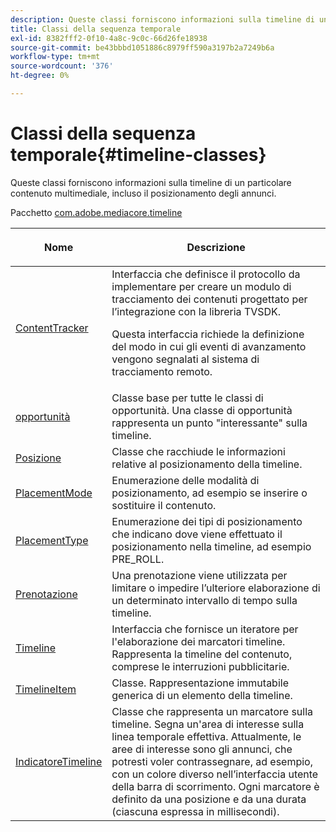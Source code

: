 ```yaml
---
description: Queste classi forniscono informazioni sulla timeline di un particolare contenuto multimediale, incluso il posizionamento degli annunci.
title: Classi della sequenza temporale
exl-id: 8382fff2-0f10-4a8c-9c0c-66d26fe18938
source-git-commit: be43bbbd1051886c8979ff590a3197b2a7249b6a
workflow-type: tm+mt
source-wordcount: '376'
ht-degree: 0%

---
```


# Classi della sequenza temporale{#timeline-classes}

Queste classi forniscono informazioni sulla timeline di un particolare contenuto multimediale, incluso il posizionamento degli annunci.

Pacchetto [com.adobe.mediacore.timeline](https://help.adobe.com/en_US/primetime/api/psdk/asdoc-dhls_1.4/com/adobe/mediacore/timeline/package-detail.html)

<table frame="all" colsep="1" rowsep="1" id="table_6752E908BA6546549619994A3F7D5F87"> 
 <thead> 
  <tr rowsep="1"> 
   <th colname="1" class="entry"> Nome </th> 
   <th colname="2" class="entry"> <p>Descrizione </p> </th> 
  </tr> 
 </thead>
 <tbody> 
  <tr rowsep="1"> 
   <td colname="1"> <span class="codeph"> <a href="https://help.adobe.com/en_US/primetime/api/psdk/asdoc-dhls_1.4/com/adobe/mediacore/timeline/ContentTracker.html" format="html" scope="external"> ContentTracker </a> </span> </td> 
   <td colname="2"> Interfaccia che definisce il protocollo da implementare per creare un modulo di tracciamento dei contenuti progettato per l’integrazione con la libreria TVSDK. <p>Questa interfaccia richiede la definizione del modo in cui gli eventi di avanzamento vengono segnalati al sistema di tracciamento remoto. </p> </td> 
  </tr> 
  <tr rowsep="1"> 
   <td colname="1"> <span class="codeph"> <a href="https://help.adobe.com/en_US/primetime/api/psdk/asdoc-dhls_1.4/com/adobe/mediacore/timeline/Opportunity.html" format="html" scope="external"> opportunità </a> </span> </td> 
   <td colname="2"> Classe base per tutte le classi di opportunità. Una classe di opportunità rappresenta un punto "interessante" sulla timeline. </td> 
  </tr> 
  <tr rowsep="1"> 
   <td colname="1"> <span class="codeph"> <a href="https://help.adobe.com/en_US/primetime/api/psdk/asdoc-dhls_1.4/com/adobe/mediacore/timeline/Placement.html" format="html" scope="external"> Posizione </a> </span> </td> 
   <td colname="2"> Classe che racchiude le informazioni relative al posizionamento della timeline. </td> 
  </tr> 
  <tr rowsep="1"> 
   <td colname="1"> <span class="codeph"> <a href="https://help.adobe.com/en_US/primetime/api/psdk/asdoc-dhls_1.4/com/adobe/mediacore/timeline/PlacementMode.html" format="html" scope="external"> PlacementMode </a> </span> </td> 
   <td colname="2"> Enumerazione delle modalità di posizionamento, ad esempio se inserire o sostituire il contenuto. </td> 
  </tr> 
  <tr rowsep="1"> 
   <td colname="1"> <span class="codeph"> <a href="https://help.adobe.com/en_US/primetime/api/psdk/asdoc-dhls_1.4/com/adobe/mediacore/timeline/PlacementType.html" format="html" scope="external"> PlacementType </a> </span> </td> 
   <td colname="2"> Enumerazione dei tipi di posizionamento che indicano dove viene effettuato il posizionamento nella timeline, ad esempio PRE_ROLL. </td> 
  </tr> 
  <tr rowsep="1"> 
   <td colname="1"> <span class="codeph"> <a href="https://help.adobe.com/en_US/primetime/api/psdk/asdoc-dhls_1.4/com/adobe/mediacore/timeline/Reservation.html" format="html" scope="external"> Prenotazione </a> </span> </td> 
   <td colname="2"> Una prenotazione viene utilizzata per limitare o impedire l’ulteriore elaborazione di un determinato intervallo di tempo sulla timeline. </td> 
  </tr> 
  <tr rowsep="1"> 
   <td colname="1"> <span class="codeph"> <a href="https://help.adobe.com/en_US/primetime/api/psdk/asdoc-dhls_1.4/com/adobe/mediacore/timeline/Timeline.html" format="html" scope="external"> Timeline </a> </span> </td> 
   <td colname="2"> Interfaccia che fornisce un iteratore per l'elaborazione dei marcatori timeline. Rappresenta la timeline del contenuto, comprese le interruzioni pubblicitarie. </td> 
  </tr> 
  <tr rowsep="1"> 
   <td colname="1"> <span class="codeph"> <a href="https://help.adobe.com/en_US/primetime/api/psdk/asdoc-dhls_1.4/com/adobe/mediacore/timeline/TimelineItem.html" format="html" scope="external"> TimelineItem </a> </span> </td> 
   <td colname="2"> Classe. Rappresentazione immutabile generica di un elemento della timeline. </td> 
  </tr> 
  <tr rowsep="1"> 
   <td colname="1"> <span class="codeph"> <a href="https://help.adobe.com/en_US/primetime/api/psdk/asdoc-dhls_1.4/com/adobe/mediacore/timeline/TimelineMarker.html" format="html" scope="external"> IndicatoreTimeline </a> </span> </td> 
   <td colname="2"> Classe che rappresenta un marcatore sulla timeline. Segna un'area di interesse sulla linea temporale effettiva. Attualmente, le aree di interesse sono gli annunci, che potresti voler contrassegnare, ad esempio, con un colore diverso nell’interfaccia utente della barra di scorrimento. Ogni marcatore è definito da una posizione e da una durata (ciascuna espressa in millisecondi). </td> 
  </tr> 
 </tbody> 
</table>
